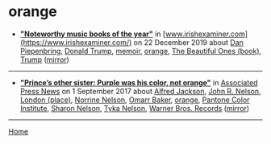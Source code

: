 # orange

 - [**"Noteworthy music books of the year"**](https://www.irishexaminer.com/breakingnews/lifestyle/noteworthy-music-books-of-the-year-971884.html) in [www.irishexaminer.com](https://www.irishexaminer.com/) on 22 December 2019 about [Dan Piepenbring](../../topics/dan-piepenbring/index.md), [Donald Trump](../../topics/donald-trump/index.md), [memoir](../../topics/memoir/index.md), [orange](../../topics/orange/index.md), [The Beautiful Ones (book)](../../topics/book/the-beautiful-ones/index.md), [Trump](../../topics/trump/index.md) ([mirror](https://web.archive.org/web/*/https://www.irishexaminer.com/breakingnews/lifestyle/noteworthy-music-books-of-the-year-971884.html))

----

 - [**"Prince’s other sister: Purple was his color, not orange"**](https://apnews.com/4d22688b86214d839d01281d61cf3775) in [Associated Press News](https://apnews.com/) on 1 September 2017 about [Alfred Jackson](../../topics/alfred-jackson/index.md), [John R. Nelson](../../topics/john-r-nelson/index.md), [London (place)](../../topics/place/london/index.md), [Norrine Nelson](../../topics/norrine-nelson/index.md), [Omarr Baker](../../topics/omarr-baker/index.md), [orange](../../topics/orange/index.md), [Pantone Color Institute](../../topics/pantone-color-institute/index.md), [Sharon Nelson](../../topics/sharon-nelson/index.md), [Tyka Nelson](../../topics/tyka-nelson/index.md), [Warner Bros. Records](../../topics/warner-bros-records/index.md) ([mirror](https://web.archive.org/web/*/https://apnews.com/4d22688b86214d839d01281d61cf3775))

----

[Home](../)
